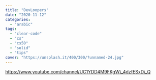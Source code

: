 ```yaml
---
title: "DevLoopers"
date: "2020-11-12"
categories:
  - "arabic"
tags:
  - "clear-code"
  - "cs"
  - "cs50"
  - "solid"
  - "tips"
cover: "https://unsplash.it/400/300/?unnamed-24.jpg"
---
```


https://www.youtube.com/channel/UC1YDD4M9FKgW\_4dzfESxD\_Q
